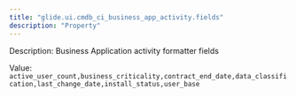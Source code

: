 ```yaml
---
title: "glide.ui.cmdb_ci_business_app_activity.fields"
description: "Property"
---
```


Description: Business Application activity formatter fields

Value: `active_user_count,business_criticality,contract_end_date,data_classification,last_change_date,install_status,user_base`